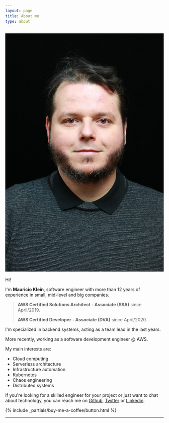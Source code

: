```yaml
---
layout: page
title: About me
type: about
---
```


<img class="about-img" src="/assets/images/avatar.jpg">

Hi!

I'm **Mauricio Klein**, software engineer with more than 12 years of experience in small, mid-level and big companies.

> **AWS Certified Solutions Architect - Associate (SSA)** since April/2019.
>
> **AWS Certified Developer - Associate (DVA)** since April/2020.

I'm specialized in backend systems, acting as a team lead in the last years. 

More recently, working as a software development engineer @ AWS.

My main interests are:
- Cloud computing
- Serverless architecture
- Infrastructure automation
- Kubernetes
- Chaos engineering
- Distributed systems

If you're looking for a skilled engineer for your project or just want to chat about technology,
you can reach me on [Github][github], [Twitter][twitter] or [Linkedin][linkedin].

<div class="post-spread">
    {% include _partials/buy-me-a-coffee/button.html %}
</div>

---

[github]: https://github.com/mauricioklein
[twitter]: https://twitter.com/mkleinio
[linkedin]: https://www.linkedin.com/in/mauricioklein
